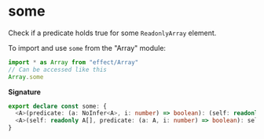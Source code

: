 # some

Check if a predicate holds true for some `ReadonlyArray` element.

To import and use `some` from the "Array" module:

```ts
import * as Array from "effect/Array"
// Can be accessed like this
Array.some
```

**Signature**

```ts
export declare const some: {
  <A>(predicate: (a: NoInfer<A>, i: number) => boolean): (self: readonly A[]) => self is readonly [A, ...A[]]
  <A>(self: readonly A[], predicate: (a: A, i: number) => boolean): self is readonly [A, ...A[]]
}
```
